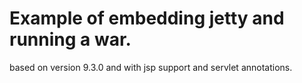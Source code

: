 # Example of embedding jetty and running a war.

based on version 9.3.0 and with jsp support and servlet annotations.
